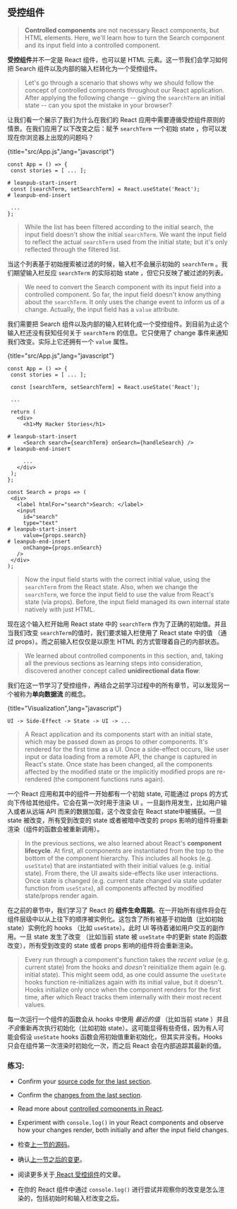 ## 受控组件

> **Controlled components** are not necessary React components, but HTML elements. Here, we'll learn how to turn the Search component and its input field into a controlled component.

**受控组件**并不一定是 React 组件，也可以是 HTML 元素。这一节我们会学习如何把 Search 组件以及内部的输入栏转化为一个受控组件。

> Let's go through a scenario that shows  why we should follow the concept of controlled components throughout our React application. After applying the following change -- giving the `searchTerm` an initial state -- can you spot the mistake in your browser?

让我们看一个展示了我们为什么在我们的 React 应用中需要遵循受控组件原则的情景。在我们应用了以下改变之后：赋予 `searchTerm` 一个初始 state ，你可以发现在你浏览器上出现的问题吗？

{title="src/App.js",lang="javascript"}
~~~~~~~
const App = () => {
 const stories = [ ... ];

# leanpub-start-insert
 const [searchTerm, setSearchTerm] = React.useState('React');
# leanpub-end-insert

 ...
};
~~~~~~~

> While the list has been filtered according to the initial search, the input field doesn't show the initial `searchTerm`. We want the input field to reflect the actual `searchTerm` used from the initial state; but it's only reflected through the filtered list.

当这个列表基于初始搜索被过滤的时候，输入栏不会展示初始的 `searchTerm` 。我们期望输入栏反应 `searchTerm` 的实际初始 state ，但它只反映了被过滤的列表。

> We need to convert the Search component with its input field into a controlled component. So far, the input field doesn't know anything about the `searchTerm`. It only uses the change event to inform us of a change. Actually, the input field has a `value` attribute.

我们需要把 Search 组件以及内部的输入栏转化成一个受控组件。到目前为止这个输入栏还没有获知任何关于 `searchTerm` 的信息。它只使用了 change 事件来通知我们改变。实际上它还拥有一个 `value` 属性。


{title="src/App.js",lang="javascript"}
~~~~~~~
const App = () => {
 const stories = [ ... ];

 const [searchTerm, setSearchTerm] = React.useState('React');

 ...

 return (
   <div>
     <h1>My Hacker Stories</h1>

# leanpub-start-insert
     <Search search={searchTerm} onSearch={handleSearch} />
# leanpub-end-insert

     ...
   </div>
 );
};

const Search = props => (
 <div>
   <label htmlFor="search">Search: </label>
   <input
     id="search"
     type="text"
# leanpub-start-insert
     value={props.search}
# leanpub-end-insert
     onChange={props.onSearch}
   />
 </div>
);
~~~~~~~

> Now the input field starts with the correct initial value, using the `searchTerm` from the React state. Also, when we change the `searchTerm`, we force the input field to use the value from React's state (via props). Before, the input field managed its own internal state natively with just HTML.
 
现在这个输入栏开始用 React state 中的 `searchTerm` 作为了正确的初始值。并且当我们改变 `searchTerm`的值时，我们要求输入栏使用了 React state 中的值 （通过 props）。而之前输入栏仅仅是以原生 HTML 的方式管理着自己的内部状态。

> We learned about controlled components in this section, and, taking all the previous sections as learning steps into consideration, discovered another concept called **unidirectional data flow**:
 
我们在这一节学习了受控组件，再结合之前学习过程中的所有章节，可以发现另一个被称为**单向数据流** 的概念。

{title="Visualization",lang="javascript"}
~~~~~~~
UI -> Side-Effect -> State -> UI -> ...
~~~~~~~

> A React application and its components start with an initial state, which may be passed down as props to other components. It's rendered for the first time as a UI. Once a side-effect occurs, like user input or data loading from a remote API, the change is captured in React's state. Once state has been changed, all the components affected by the modified state or the implicitly modified props are re-rendered (the component functions runs again).
 
一个 React 应用和其中的组件一开始都有一个初始 state, 可能通过 props 的方式向下传给其他组件。它会在第一次时用于渲染 UI 。一旦副作用发生，比如用户输入或者从远端 API 而来的数据加载，这个改变会在 React state中被捕获。一旦 state 被改变，所有受到改变的 state 或者被暗中改变的 props 影响的组件将重新渲染（组件的函数会被重新调用）。

> In the previous sections, we also learned about React's **component lifecycle**. At first, all components are instantiated from the top to the bottom of the component hierarchy. This includes all hooks (e.g. `useState`) that are instantiated with their initial values (e.g. initial state). From there, the UI awaits side-effects like user interactions. Once state is changed (e.g. current state changed via state updater function from `useState`), all components affected by modified state/props render again.
 
在之前的章节中，我们学习了 React 的 **组件生命周期**。在一开始所有组件将会在组件层级中以从上往下的顺序被实例化。这包含了所有被基于初始值（比如初始 state）实例化的 hooks （比如 `useState`）。此时 UI 等待着诸如用户交互的副作用。一旦 state 发生了改变 （比如当前 state 被 `useState` 中的更新 state 的函数改变），所有受到改变的 state 或者 props 影响的组件将会重新渲染。

> Every run through a component's function takes the *recent value* (e.g. current state) from the hooks and *doesn't* reinitialize them again (e.g. initial state). This might seem odd, as one could assume the `useState` hooks function re-initializes again with its initial value, but it doesn't. Hooks initialize only once when the component renders for the first time, after which React tracks them internally with their most recent values.

每一次运行一个组件的函数会从 hooks 中使用 *最近的值* （比如当前 state ）并且*不会*重新再次执行初始化（比如初始 state）。这可能显得有些奇怪，因为有人可能会假设 `useState` hooks 函数会用初始值重新初始化，但其实并没有。Hooks 只会在组件第一次渲染时初始化一次，而之后 React 会在内部追踪其最新的值。

### 练习:

* Confirm your [source code for the last section](https://codesandbox.io/s/github/the-road-to-learn-react/hacker-stories/tree/hs/React-Controlled-Components).
 * Confirm the [changes from the last section](https://github.com/the-road-to-learn-react/hacker-stories/compare/hs/Lifting-State-in-React...hs/React-Controlled-Components?expand=1).
* Read more about [controlled components in React](https://www.robinwieruch.de/react-controlled-components/).
* Experiment with `console.log()` in your React components and observe how your changes render, both initially and after the input field changes.

* 检查[上一节的源码](https://codesandbox.io/s/github/the-road-to-learn-react/hacker-stories/tree/hs/React-Controlled-Components)。
* 确认[上一节之后的变更](https://github.com/the-road-to-learn-react/hacker-stories/compare/hs/Lifting-State-in-React...hs/React-Controlled-Components?expand=1)。
* 阅读更多关于[ React 受控组件](https://www.robinwieruch.de/react-controlled-components/)的文章。
* 在你的 React 组件中通过 `console.log()` 进行尝试并观察你的改变是怎么渲染的，包括初始时和输入栏改变之后。
